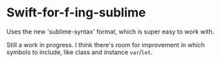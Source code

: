 # Swift-for-f-ing-sublime

Uses the new 'sublime-syntax' format, which is super easy to work with.

Still a work in progress.  I think there's room for improvement in which symbols
to include, like class and instance `var`/`let`.
